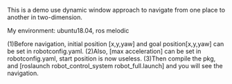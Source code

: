 This is a demo use dynamic window approach to navigate from one place to another in two-dimension.

My environment: ubuntu18.04, ros melodic

(1)Before navigation, initial position [x,y,yaw] and goal position[x,y,yaw] can be set in robotconfig.yaml. 
(2)Also, [max acceleration] can be set in robotconfig.yaml, start position is now useless.
(3)Then compile the pkg, and [roslaunch robot_control_system robot_full.launch] and you will see the navigation.
